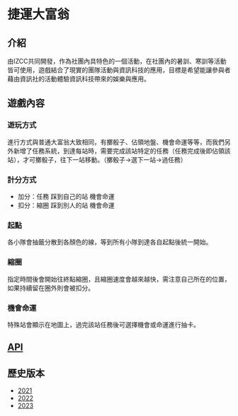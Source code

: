 # 捷運大富翁

## 介紹

由IZCC共同開發，作為社團內具特色的一個活動，在社團內的暑訓、寒訓等活動皆可使用，遊戲結合了現實的團隊活動與資訊科技的應用，目標是希望能讓參與者藉由資訊社的活動體驗資訊科技帶來的娛樂與應用。

## 遊戲內容

### 遊玩方式

進行方式與普通大富翁大致相同，有擲骰子、佔領地盤、機會命運等等，而我們另外新增了任務系統，到達每站時，需要完成該站特定的任務（任務完成後即佔領該站），才可擲骰子，往下一站移動。（擲骰子->選下一站->過任務）

### 計分方式

- 加分：任務 踩到自己的站 機會命運
- 扣分：縮圈 踩到別人的站 機會命運

### 起點

各小隊會抽籤分散到各顏色的線，等到所有小隊到達各自起點後統一開始。

### 縮圈

指定時間後會開始往終點縮圈，且縮圈速度會越來越快，需注意自己所在的位置，如果持續留在圈外則會被扣分。

### 機會命運

特殊站會顯示在地圖上，過完該站任務後可選擇機會或命運進行抽卡。

## [API](https://github.com/lucasw0908/izcc2024MRT/blob/main/assets/API.md)

## 歷史版本

- [2021](https://github.com/IZCC111/izcc-2021-winter-metro)
- [2022](https://github.com/Timothychen00/izcc2022MRT)
- [2023](https://github.com/ddd-dong/izcc2023MRT)
